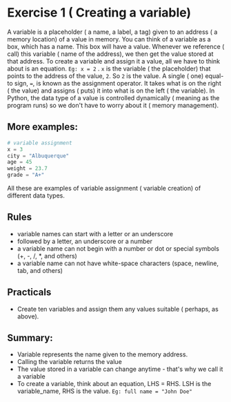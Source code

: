 # Exercise 1 ( Creating a variable)

A variable is a placeholder ( a name, a label, a tag) given to an address ( a memory location) of a value in memory.
You can think of a variable as a box, which has a name. This box will have a value. Whenever we reference ( call) this variable ( name of the address), we then get the value stored at that address.
To create a variable and assign it a value, all we have to think about is an equation.
`Eg: x = 2` . `x` is the variable ( the placeholder) that points to the address of the value, `2`. So `2` is the value. A single ( one) equal-to sign, `=`, is known as the assignment operator. It takes what is on the right ( the value) and assigns ( puts) it into what is on the left ( the variable).
In Python, the data type of a value is controlled dynamically ( meaning as the program runs) so we don't have to worry about it ( memory management).

## More examples:

```Python
# variable assignment
x = 3
city = "Albuquerque"
age = 45
weight = 23.7
grade = "A+"
```

All these are examples of variable assignment ( variable creation) of different data types.

## Rules

- variable names can start with a letter or an underscore
- followed by a letter, an underscore or a number
- a variable name can not begin with a number or dot or special symbols (+, -, /, \*, and others)
- a variable name can not have white-space characters (space, newline, tab, and others)

## Practicals

- Create ten variables and assign them any values suitable ( perhaps, as above).

## Summary:

- Variable represents the name given to the memory address.
- Calling the variable returns the value
- The value stored in a variable can change anytime - that's why we call it a variable
- To create a variable, think about an equation, LHS = RHS. LSH is the variable_name, RHS is the value. `Eg: full name = "John Doe"`
